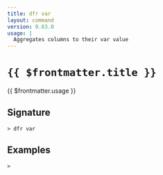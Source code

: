 ```yaml
---
title: dfr var
layout: command
version: 0.63.0
usage: |
  Aggregates columns to their var value
---
```


# `{{ $frontmatter.title }}`

<div style='white-space: pre-wrap;'>{{ $frontmatter.usage }}</div>

## Signature

```> dfr var ```

## Examples


```shell
>
```
